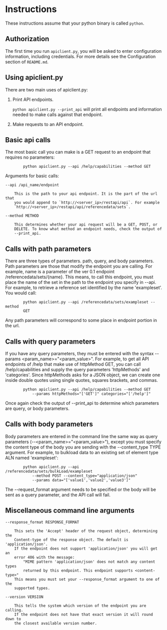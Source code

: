 ﻿# Instructions

These instructions assume that your python binary is called `python`.

## Authorization

The first time you run `apiclient.py`, you will be asked to enter configuration
information, including credentials. For more details see the Configuration
section of `README.md`.

## Using apiclient.py

There are two main uses of apiclient.py:

1. Print API endpoints.

    `python apiclient.py --print_api` will print all endpoints and information
    needed to make calls against that endpoint.

2. Make requests to an API endpoint.

## Basic api calls

The most basic call you can make is a GET request to an endpoint that 
requires no parameters:

```
        python apiclient.py --api /help/capabilities --method GET
```
 Arguments for basic calls:

    --api /api_name/endpoint 

        This is the path to your api endpoint. It is the part of the url that 
        you would append to `http://<server_ip>/restapi/api`. For example 
        `http://<server_ip>/restapi/api/referencedata/sets`.

    --method METHOD

        This determines whether your api request will be a GET, POST, or 
        DELETE. To know what method an endpoint needs, check the output of 
        --print_api.

## Calls with path parameters

There are three types of parameters. path, query, and body parameters. 
Path parameters are those that modify the endpoint you are calling. For 
example, name is a parameter of the ver 0.1 endpoint 
/referencedata/sets/{name}. This means, to call this endpoint, 
you must place the name of the set in the path to the endpoint you specify
in --api. For example, to retrieve a reference set identified by the name 
'exampleset'. You would call:

```
        python apiclient.py --api /referencedata/sets/exampleset --method 
        GET
```

Any path parameters will correspond to some place in endpoint portion in 
the url.

## Calls with query parameters

If you have any query parameters, they must be entered with the syntax 
--params <param_name>="<param_value>". For example, to get all 
API endpoints of /help that make use of httpMethod GET, 
you can call /help/capabilities and supply the query parameters 
'httpMethods' and 'categories'. Since httpMethods asks for a JSON object, 
we can create one inside double quotes using single quotes, squares 
brackets, and commas.

```
        python apiclient.py --api /help/capabilities --method GET
            --params httpMethods="['GET']" categories="['/help']"
```

Once again check the output of --print_api to determine which parameters 
are query, or body parameters.

## Calls with body parameters

Body parameters are entered in the command line the same way as query 
parameters (--<param_name>="<param_value>"), except you must specify the 
content type of the body you are sending with the --content_type TYPE 
argument. For example, to bulkload data to an existing set of element type 
ALN named 'exampleset':

```
        python apiclient.py --api /referencedata/sets/bulkLoad/exampleset
            --method POST --content_type="application/json"
            --params data="['value1','value2','value3']"
```

The --request_format argument needs to be specified or the body will be sent 
as a query parameter, and the API call will fail.

## Miscellaneous command line arguments

    --response_format RESPONSE_FORMAT

        This sets the 'Accept' header of the request object, determining the 
        Content-type of the response object. The default is 'application/json'. 
        If the endpoint does not support 'application/json' you will get an 
        error 406 with the message:
            "MIME pattern 'application/json' does not match any content types 
            returned by this endpoint. This endpoint supports <content-type>" 
        This means you must set your --response_format argument to one of the 
        supported types.

    --version VERSION

        This tells the system which version of the endpoint you are calling. 
        If the endpoint does not have that exact version it will round down to
        the closest available version number.
